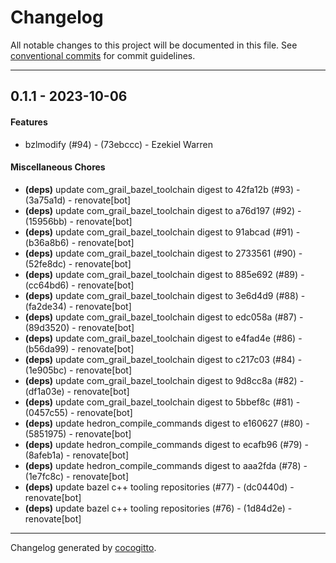 # Changelog
All notable changes to this project will be documented in this file. See [conventional commits](https://www.conventionalcommits.org/) for commit guidelines.

- - -
## 0.1.1 - 2023-10-06
#### Features
- bzlmodify (#94) - (73ebccc) - Ezekiel Warren
#### Miscellaneous Chores
- **(deps)** update com_grail_bazel_toolchain digest to 42fa12b (#93) - (3a75a1d) - renovate[bot]
- **(deps)** update com_grail_bazel_toolchain digest to a76d197 (#92) - (15956bb) - renovate[bot]
- **(deps)** update com_grail_bazel_toolchain digest to 91abcad (#91) - (b36a8b6) - renovate[bot]
- **(deps)** update com_grail_bazel_toolchain digest to 2733561 (#90) - (52fe8dc) - renovate[bot]
- **(deps)** update com_grail_bazel_toolchain digest to 885e692 (#89) - (cc64bd6) - renovate[bot]
- **(deps)** update com_grail_bazel_toolchain digest to 3e6d4d9 (#88) - (fa2de34) - renovate[bot]
- **(deps)** update com_grail_bazel_toolchain digest to edc058a (#87) - (89d3520) - renovate[bot]
- **(deps)** update com_grail_bazel_toolchain digest to e4fad4e (#86) - (b56da99) - renovate[bot]
- **(deps)** update com_grail_bazel_toolchain digest to c217c03 (#84) - (1e905bc) - renovate[bot]
- **(deps)** update com_grail_bazel_toolchain digest to 9d8cc8a (#82) - (df1a03e) - renovate[bot]
- **(deps)** update com_grail_bazel_toolchain digest to 5bbef8c (#81) - (0457c55) - renovate[bot]
- **(deps)** update hedron_compile_commands digest to e160627 (#80) - (5851975) - renovate[bot]
- **(deps)** update hedron_compile_commands digest to ecafb96 (#79) - (8afeb1a) - renovate[bot]
- **(deps)** update hedron_compile_commands digest to aaa2fda (#78) - (1e7fc8c) - renovate[bot]
- **(deps)** update bazel c++ tooling repositories (#77) - (dc0440d) - renovate[bot]
- **(deps)** update bazel c++ tooling repositories (#76) - (1d84d2e) - renovate[bot]

- - -

Changelog generated by [cocogitto](https://github.com/cocogitto/cocogitto).